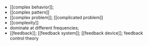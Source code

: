 - [[complex behavior]];
- [[complex pattern]]
- [[complex problem]]; [[complicated problem]]
- [[complexity]]
- dominate at different frequencies;
- [[feedback]]; [[feedback system]]; [[feedback device]]; feedback control theory
